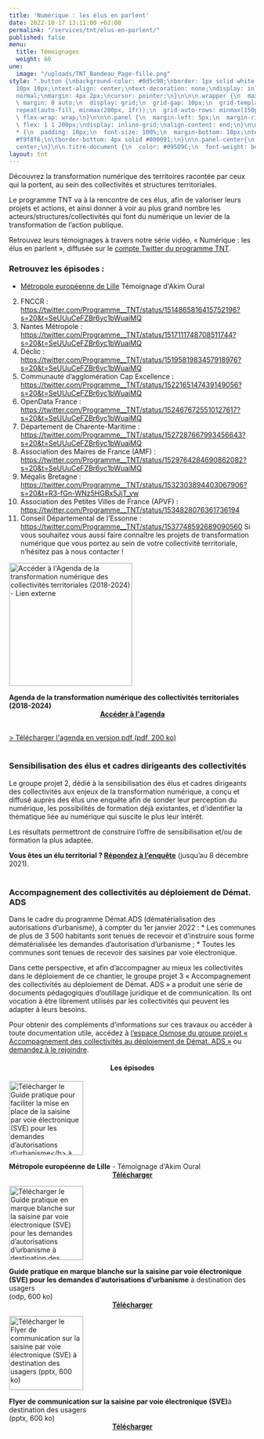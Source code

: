```yaml
---
title: 'Numérique : les élus en parlent'
date: 2022-10-17 13:11:00 +02:00
permalink: "/services/tnt/elus-en-parlent/"
published: false
menu:
  title: Témoignages
  weight: 60
une:
  image: "/uploads/TNT_Bandeau_Page-fille.png"
style: ".button {\nbackground-color: #0d5c98;\nborder: 1px solid white;\ncolor: white;\npadding:
  10px 10px;\ntext-align: center;\ntext-decoration: none;\ndisplay: inline-block;\nfont-style:
  normal;\nmargin: 4px 2px;\ncursor: pointer;\n}\n\n\n.wrapper {\n  max-width: 940px;\n
  \ margin: 0 auto;\n  display: grid;\n  grid-gap: 10px;\n  grid-template-columns:
  repeat(auto-fill, minmax(200px, 1fr));\n  grid-auto-rows: minmax(150px, auto);\n
  \ flex-wrap: wrap;\n}\n\n\n.panel {\n  margin-left: 5px;\n  margin-right: 5px;\n
  \ flex: 1 1 200px;\ndisplay: inline-grid;\nalign-content: end;\n}\n\n.wrapper >
  * {\n  padding: 10px;\n  font-size: 100%;\n  margin-bottom: 10px;\ntext-align: center;\nbackground-color:
  #f9f8f6;\n\tborder-bottom: 4px solid #000091;\n}\n\n.panel-center{\n  justify-content:
  center;\n}\n\n.titre-document {\n  color: #095D9C;\n  font-weight: bold;\n}"
layout: tnt
---
```


Découvrez la transformation numérique des territoires racontée par ceux qui la portent, au sein des collectivités et structures territoriales.

Le programme TNT va à la rencontre de ces élus, afin de valoriser leurs projets et actions, et ainsi donner à voir au plus grand nombre les acteurs/structures/collectivités qui font du numérique un levier de la transformation de l’action publique.

Retrouvez leurs témoignages à travers notre série vidéo, « Numérique : les élus en parlent », diffusée sur le [compte Twitter du programme TNT](https://twitter.com/Programme__TNT "compte Twitter du programme TNT - Lien externe").

### Retrouvez les épisodes :  
* [Métropole européenne de Lille](https://twitter.com/Programme__TNT/status/1512058184810250240?s=20&t=SeUUuCeFZBr6yc1bWuaiMQ) 
Témoignage d'Akim Oural

2.	FNCCR :
https://twitter.com/Programme__TNT/status/1514865816415752196?s=20&t=SeUUuCeFZBr6yc1bWuaiMQ
3.	Nantes Métropole :
https://twitter.com/Programme__TNT/status/1517111748708511744?s=20&t=SeUUuCeFZBr6yc1bWuaiMQ
4.	Déclic : 
https://twitter.com/Programme__TNT/status/1519581983457918976?s=20&t=SeUUuCeFZBr6yc1bWuaiMQ
5.	Communauté d’agglomération Cap Excellence : 
https://twitter.com/Programme__TNT/status/1522165147439149056?s=20&t=SeUUuCeFZBr6yc1bWuaiMQ
6.	OpenData France : 
https://twitter.com/Programme__TNT/status/1524676725510127617?s=20&t=SeUUuCeFZBr6yc1bWuaiMQ
7.	Département de Charente-Maritime : 
https://twitter.com/Programme__TNT/status/1527287667993456643?s=20&t=SeUUuCeFZBr6yc1bWuaiMQ
8.	Association des Maires de France (AMF) : https://twitter.com/Programme__TNT/status/1529764284690862082?s=20&t=SeUUuCeFZBr6yc1bWuaiMQ
9.	Mégalis Bretagne : https://twitter.com/Programme__TNT/status/1532303894403067906?s=20&t=R3-fGn-WNz5HGBx5JjT_yw
10.	Association des Petites Villes de France (APVF) :
https://twitter.com/Programme__TNT/status/1534828076361736194
11.	Conseil Départemental de l’Essonne : 
https://twitter.com/Programme__TNT/status/1537748592689090560
Si vous souhaitez vous aussi faire connaître les projets de transformation numérique que vous portez au sein de votre collectivité territoriale, n’hésitez pas à nous contacter !


<div class="wrapper">
<div class="panel-center">
<p class="text-center"><a href="https://www.preceden.com/timelines/815004-agenda-de-la-transformation-num-rique-des-collectivit-s-territoriales-2018-2024?style=0" title="Accéder à l'Agenda de la transformation numérique des collectivités territoriales (2018-2024) - Lien externe"><img src="/uploads/capture-agenda-transfonum-collterr_250.jpg" style="border:solid 1px #dedede;" width="250" alt="Accéder à l'Agenda de la transformation numérique des collectivités territoriales (2018-2024) - Lien externe"></a></p>
<b>Agenda de la transformation numérique des collectivités territoriales (2018-2024)</b>
<div align="center"><a href="https://www.preceden.com/timelines/815004-agenda-de-la-transformation-num-rique-des-collectivit-s-territoriales-2018-2024?style=0" class="button"><b>Accéder à l'agenda</b></a></div>
</div>
</div>
<br>


<a href="/uploads/agenda_de_la_transformation_numerique_des_collectivites_territoriales_2018_2024.pdf">> Télécharger l'agenda en version pdf (pdf, 200 ko)</a>
<br>
<br>

<h3 id="livrables-sensibilisation">Sensibilisation des élus et cadres dirigeants des collectivités</h3>
Le groupe projet 2, dédié à la sensibilisation des élus et cadres dirigeants des collectivités aux enjeux de la transformation numérique, a conçu et diffusé auprès des élus une enquête afin de sonder leur perception du numérique, les possibilités de formation déjà existantes, et d’identifier la thématique liée au numérique qui suscite le plus leur intérêt.

Les résultats permettront de construire l’offre de sensibilisation et/ou de formation la plus adaptée.

**Vous êtes un élu territorial ? [Répondez à l’enquête](https://framaforms.org/etude-sur-la-sensibilisation-au-numerique-a-destination-des-elus-locaux-1634572242)** (jusqu’au 8 décembre 2021).
<br>
<br>

<h3 id="livrables-ads">Accompagnement des collectivités au déploiement de Démat. ADS</h3>
Dans le cadre du programme Démat.ADS (dématérialisation des autorisations d’urbanisme), à compter du 1er janvier 2022 : 
* Les communes de plus de 3 500 habitants sont tenues de recevoir et d’instruire sous forme dématérialisée les demandes d’autorisation d’urbanisme ; 
* Toutes les communes sont tenues de recevoir des saisines par voie électronique.

Dans cette perspective, et afin d’accompagner au mieux les collectivités dans le déploiement de ce chantier, le groupe projet 3 « Accompagnement des collectivités au déploiement de Démat. ADS » a produit une série de documents pédagogiques d’outillage juridique et de communication. Ils ont vocation à être librement utilisés par les collectivités qui peuvent les adapter à leurs besoins. 

Pour obtenir des compléments d’informations sur ces travaux ou accéder à toute documentation utile, accédez à [l’espace Osmose du groupe projet « Accompagnement des collectivités au déploiement de Démat. ADS »](https://osmose.numerique.gouv.fr/jcms/c_2074992/demat-ads-permis-de-construire-en-ligne "l’espace Osmose du groupe projet « Accompagnement des collectivités au déploiement de Démat. ADS » - Lien externe") ou [demandez à le rejoindre](https://airtable.com/shrGulbiPIH49ToMg "demandez à le rejoindre - Lien externe").

<div align="center"><h4><b>Les épisodes</b></h4></div>

<div class="wrapper">
<div class="panel">
<p class="text-center"><a href="https://twitter.com/Programme__TNT/status/1512058184810250240?s=20&t=SeUUuCeFZBr6yc1bWuaiMQ" title="Télécharger le Guide pratique pour faciliter la mise en place de la saisine par voie électronique (SVE) pour les demandes d’autorisations d’urbanisme</b> à destination des administrations (pdf, 600 ko)"><img src="/uploads/TNT_Les-elus-en-parlent_episode1-akim-oural.png" style="border:solid 1px #dedede;" width="150" alt="Télécharger le Guide pratique pour faciliter la mise en place de la saisine par voie électronique (SVE) pour les demandes d’autorisations d’urbanisme</b> à destination des administrations (pdf, 600 ko)"></a></p>
<b>Métropole européenne de Lille</b> - Témoignage d'Akim Oural<br>
<div align="center"><a href="https://twitter.com/Programme__TNT/status/1512058184810250240?s=20&t=SeUUuCeFZBr6yc1bWuaiMQ" class="button"><b>Télécharger</b></a></div>
</div>
<div class="panel">
<p class="text-center"><a href="/uploads/Guide-pratique_SVE_usagers.odp" title="Télécharger le Guide pratique en marque blanche sur la saisine par voie électronique (SVE) pour les demandes d’autorisations d’urbanisme à destination des usagers (odp, 600 ko)"><img src="/uploads/TNT_Les-elus-en-parlent_episode1-akim-oural.png" style="border:solid 1px #dedede;" width="150" alt="Télécharger le Guide pratique en marque blanche sur la saisine par voie électronique (SVE) pour les demandes d’autorisations d’urbanisme à destination des usagers (odp, 600 ko)"></a></p>
<b>Guide pratique en marque blanche sur la saisine par voie électronique (SVE) pour les demandes d’autorisations d’urbanisme</b> à destination des usagers<br>(odp, 600 ko)
<div align="center"><a href="/uploads/Guide-pratique_SVE_usagers.odp" class="button"><b>Télécharger</b></a></div>
</div>
<div class="panel">
<p class="text-center"><a href="/uploads/Flyer_SVE_usagers.pptx" title="Télécharger le Flyer de communication sur la saisine par voie électronique (SVE) à destination des usagers (pptx, 600 ko)"><img src="/uploads/couv-flyer-com-sve-usagers.png" style="border:solid 1px #dedede;" width="150" alt="Télécharger le Flyer de communication sur la saisine par voie électronique (SVE) à destination des usagers (pptx, 600 ko)"></a></p>
<b>Flyer de communication sur la saisine par voie électronique (SVE)</b>à destination des usagers<br>(pptx, 600 ko)
<div align="center"><a href="/uploads/Flyer_SVE_usagers.pptx" class="button"><b>Télécharger</b></a></div>
</div>
</div>
